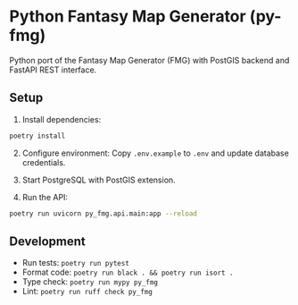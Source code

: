 # Python Fantasy Map Generator (py-fmg)

Python port of the Fantasy Map Generator (FMG) with PostGIS backend and FastAPI REST interface.

## Setup

1. Install dependencies:
```bash
poetry install
```

2. Configure environment:
Copy `.env.example` to `.env` and update database credentials.

3. Start PostgreSQL with PostGIS extension.

4. Run the API:
```bash
poetry run uvicorn py_fmg.api.main:app --reload
```

## Development

- Run tests: `poetry run pytest`
- Format code: `poetry run black . && poetry run isort .`
- Type check: `poetry run mypy py_fmg`
- Lint: `poetry run ruff check py_fmg`